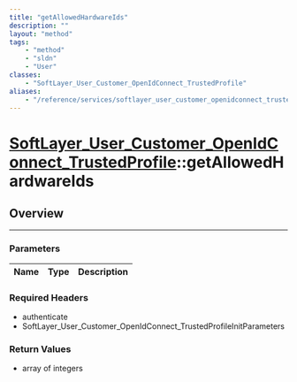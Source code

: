 ```yaml
---
title: "getAllowedHardwareIds"
description: ""
layout: "method"
tags:
    - "method"
    - "sldn"
    - "User"
classes:
    - "SoftLayer_User_Customer_OpenIdConnect_TrustedProfile"
aliases:
    - "/reference/services/softlayer_user_customer_openidconnect_trustedprofile/getAllowedHardwareIds"
---
```

# [SoftLayer_User_Customer_OpenIdConnect_TrustedProfile](/reference/services/SoftLayer_User_Customer_OpenIdConnect_TrustedProfile)::getAllowedHardwareIds





## Overview 


-----

### Parameters 
|Name | Type | Description |
| --- | --- | --- |


### Required Headers
* authenticate
* SoftLayer_User_Customer_OpenIdConnect_TrustedProfileInitParameters


### Return Values
* array of integers




